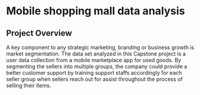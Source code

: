 # Mobile shopping mall data analysis

## Project Overview
A key component to any strategic marketing, branding or business growth is market segmentation. The data set analyzed in this Capstone project is a user data collection from a mobile marketplace app for used goods. By segmenting the sellers into multiple groups, the company could provide a better customer support by training support staffs accordingly for each seller group when sellers reach out for assist throughout the process of selling their items. 
